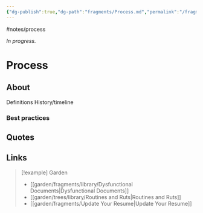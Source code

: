 ```yaml
---
{"dg-publish":true,"dg-path":"fragments/Process.md","permalink":"/fragments/process/","created":"2025-03-18T20:02:04.190-04:00","updated":"2025-08-16T13:04:13.612-04:00"}
---
```


#notes/process

*In progress.*
# Process

## About
Definitions
History/timeline
### Best practices

## Quotes

## Links


> [!example] Garden
> -  [[garden/fragments/library/Dysfunctional Documents\|Dysfunctional Documents]]
> - [[garden/trees/library/Routines and Ruts\|Routines and Ruts]]
> - [[garden/fragments/Update Your Resume\|Update Your Resume]]


